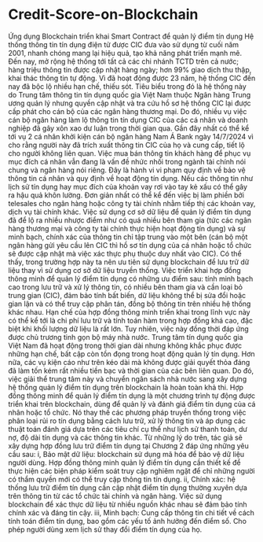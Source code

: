 # Credit-Score-on-Blockchain
Ứng dụng Blockchain triển khai Smart Contract để quản lý điểm tín dụng
Hệ thống thông tin tín dụng điện tử được CIC đưa vào sử dụng từ cuối năm 2001, nhanh chóng mang lại hiệu quả, tạo khả năng phát triển mạnh mẽ. Ðến nay, mở rộng hệ thống tới tất cả các chi nhánh TCTD trên cả nước; hàng triệu thông tin được cập nhật hàng ngày; hơn 99% giao dịch thu thập, khai thác thông tin tự động. Vì đã hoạt động được 23 năm, hệ thống CIC đến nay đã bộc lộ nhiều hạn chế, thiếu sót. Tiêu biểu trong đó là hệ thống này do Trung tâm thông tin tín dụng quốc gia Việt Nam thuộc Ngân hàng Trung ương quản lý nhưng quyền cập nhật và tra cứu hồ sơ hệ thống CIC lại được cấp phát cho cán bộ của các ngân hàng thương mại. Do đó, nhiều vụ việc cán bộ ngân hàng làm lộ thông tin tín dụng CIC của các cá nhân và doanh nghiệp đã gây xôn xao dư luận trong thời gian qua. Gần đây nhất có thể kể tới vụ 2 cá nhân khởi kiện cán bộ ngân hàng Nam Á Bank ngày 14/7/2024 vì cho rằng người này đã trích xuất thông tin CIC của họ và cung cấp, tiết lộ cho người không liên quan. Việc mua bán thông tin khách hàng để phục vụ mục đích cá nhân vẫn đang là vấn đề nhức nhối trong ngành tài chính nói chung và ngân hàng nói riêng. Đây là hành vi vi phạm quy định về bảo vệ thông tin cá nhân và quy định về hoạt động tín dụng. Nếu các thông tin như lịch sử tín dụng hay mục đích của khoản vay rơi vào tay kẻ xấu có thể gây ra hậu quả khôn lường. Đơn giản nhất có thể kể đến việc bị làm phiền bởi telesales cho ngân hàng hoặc công ty tài chính nhằm tiếp thị các khoản vay, dịch vụ tài chính khác.
Việc sử dụng cơ sở dữ liệu để quản lý điểm tín dụng đã để lộ ra nhiều nhược điểm như có quá nhiều bên tham gia (tức các ngân hàng thương mại và công ty tài chính thực hiện hoạt động tín dụng) và sự minh bạch, chính xác của thông tin chỉ tập trung vào một bên (cán bộ một ngân hàng gửi yêu cầu lên CIC thì hồ sơ tín dụng của cá nhân hoặc tổ chức sẽ được cập nhật mà việc xác thực phụ thuộc duy nhất vào CIC). Có thể thấy, trong trường hợp này ta nên ưu tiên sử dụng blockchain để lưu trữ dữ liệu thay vì sử dụng cơ sở dữ liệu truyền thống. Việc triển khai hợp đồng thông minh để quản lý điểm tín dụng có những ưu điểm sau: tính minh bạch cao trong lưu trữ và xử lý thông tin, có nhiều bên tham gia và cần loại bỏ trung gian (CIC), đảm bảo tính bất biến, dữ liệu không thể bị sửa đổi hoặc gian lận và có thể truy cập phân tán, đồng bộ thông tin trên nhiều hệ thống khác nhau.
Hạn chế của hợp đồng thông minh triển khai trong lĩnh vực này có thể kể tới là chi phí lưu trữ và tính toán hàm trong hợp đồng khá cao, đặc biệt khi khối lượng dữ liệu là rất lớn. Tuy nhiên, việc này đồng thời đáp ứng được chủ trương tinh gọn bộ máy nhà nước. Trung tâm tín dụng quốc gia Việt Nam đã hoạt động trong thời gian dài nhưng không khắc phục được những hạn chế, bất cập còn tồn đọng trong hoạt động quản lý tín dụng. Hơn nữa, các vụ kiện cáo như trên kéo dài mà không được giải quyết thỏa đáng đã làm tốn kém rất nhiều tiền bạc và thời gian của các bên liên quan. Do đó, việc giải thể trung tâm này và chuyển ngân sách nhà nước sang xây dựng hệ thống quản lý điểm tín dụng trên blockchain là hoàn toàn khả thi.
Hợp đồng thông minh để quản lý điểm tín dụng là một chương trình tự động được triển khai trên blockchain, dùng để quản lý và đánh giá điểm tín dụng của cá nhân hoặc tổ chức. Nó thay thế các phương pháp truyền thống trong việc phân loại rủi ro tín dụng bằng cách lưu trữ, xử lý thông tin và áp dụng các thuật toán đánh giá dựa trên các tiêu chí cụ thể như lịch sử thanh toán, dư nợ, độ dài tín dụng và các thông tin khác. 
Từ những lý do trên, tác giả sẽ xây dựng hợp đồng lưu trữ điểm tín dụng tại Chương 2 đáp ứng những yêu cầu sau:
i, Bảo mật dữ liệu: blockchain sử dụng mã hóa để bảo vệ dữ liệu người dùng. Hợp đồng thông minh quản lý điểm tín dụng cần thiết kế để thực hiện các biện pháp kiểm soát truy cập nghiêm ngặt để chỉ những người có thẩm quyền mới có thể truy cập thông tin tín dụng. 
ii, Chính xác: hệ thống lưu trữ điểm tín dụng cần cập nhật điểm tín dụng thường xuyên dựa trên thông tin từ các tổ chức tài chính và ngân hàng. Việc sử dụng blockchain để xác thực dữ liệu từ nhiều nguồn khác nhau sẽ đảm bảo tính chính xác và đáng tin cậy. 
iii, Minh bạch: Cung cấp thông tin chi tiết về cách tính toán điểm tín dụng, bao gồm các yếu tố ảnh hưởng đến điểm số. Cho phép người dùng xem lịch sử thay đổi điểm tín dụng của họ. 

